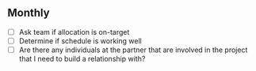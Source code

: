 ## Monthly

- [ ] Ask team if allocation is on-target
- [ ] Determine if schedule is working well
- [ ] Are there any individuals at the partner that are involved in the project that I need to build a relationship with?
